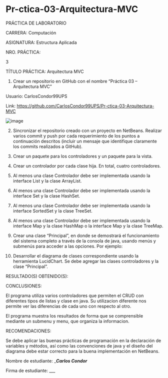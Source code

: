 # Pr-ctica-03-Arquitectura-MVC
 

 

PRÁCTICA DE LABORATORIO  

 

CARRERA: Computación 

ASIGNATURA: Estructura Aplicada 

NRO. PRÁCTICA: 

3 

TÍTULO PRÁCTICA: Arquitectura MVC 

1. Crear un repositorio en GitHub con el nombre “Práctica 03 – Arquitectura MVC” 

Usuario: CarlosCondor99UPS 

Link: https://github.com/CarlosCondor99UPS/Pr-ctica-03-Arquitectura-MVC 

![image](https://user-images.githubusercontent.com/49033386/56748316-3d475480-6745-11e9-9cd2-6f5a31c51e2d.png)



2. Sincronizar el repositorio creado con un proyecto en NetBeans. Realizar varios commit y push por cada requerimiento de los puntos a continuación descritos (incluir un mensaje que identifique claramente los commits realizados a GitHub). 

 

3. Crear un paquete para los controladores y un paquete para la vista. 

 

4. Crear un controlador por cada clase hija. En total, cuatro controladores. 

 

5. Al menos una clase Controlador debe ser implementada usando la interface List y la clase ArrayList. 

 

6. Al menos una clase Controlador debe ser implementada usando la interface Set y la clase HashSet. 

 

7. Al menos una clase Controlador debe ser implementada usando la interface SortedSet y la clase TreeSet. 

 

8. Al menos una clase Controlador debe ser implementada usando la interface Map y la clase HashMap o la interface Map y la clase TreeMap. 

 

9. Crear una clase “Principal”, en donde se demostrará el funcionamiento del sistema completo a través de la consola de java, usando menús y submenús para acceder a las opciones. Por ejemplo: 

 

 

 

 

 

 

11. Desarrollar el diagrama de clases correspondiente usando la herramienta LucidChart. Se debe agregar las clases controladores y la clase “Principal”. 

 

 

 

RESULTADO(S) OBTENIDO(S): 

 

 

CONCLUSIONES: 

El programa utiliza varios controladores que permiten el CRUD con diferentes tipos de listas y clase en java. Su utilizacion diferente nos permite ver las diferencias de cada uno con respecto al otro. 

El programa muestra los resultados de forma que se comprensible mediante un submenu y menu, que organiza la informacion. 

RECOMENDACIONES: 

Se debe aplicar las buenas prácticas de programación en la declaración de variables y métodos, así como las convenciones de java y el diseño del diagrama debe estar correcto para la buena implementación en NetBeans. 

 

 

Nombre de estudiante: ____Carlos Condor___ 

 

 

Firma de estudiante: ___   

 

 
